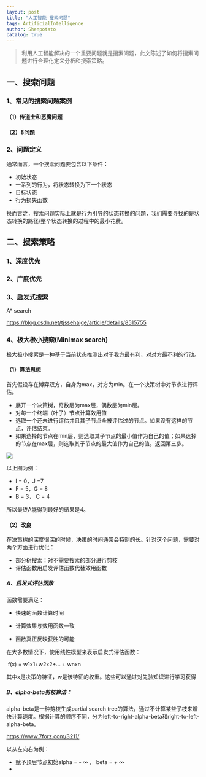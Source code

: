 ```yaml
---
layout: post
title: "人工智能-搜索问题"
tags: ArtificialIntelligence
author: Shenpotato
catalog: true
---
```




> 利用人工智能解决的一个重要问题就是搜索问题，此文陈述了如何将搜索问题进行合理化定义分析和搜索策略。



## 一、搜索问题

### 1、常见的搜索问题案例

#### （1）传道士和恶魔问题

#### （2）8问题



### 2、问题定义

通常而言，一个搜索问题要包含以下条件：

- 初始状态
- 一系列的行为，将状态转换为下一个状态
- 目标状态
- 行为损失函数

换而言之，搜索问题实际上就是行为引导的状态转换的问题，我们需要寻找的是状态转换的路径/整个状态转换的过程中的最小花费。



## 二、搜索策略

### 1、深度优先

### 2、广度优先

### 3、启发式搜索

A* search

https://blog.csdn.net/tjssehaige/article/details/8515755

### 4、极大极小搜索(Minimax search)

极大极小搜索是一种基于当前状态推测出对于我方最有利，对对方最不利的行动。

#### （1）算法思想

首先假设存在博弈双方，自身为max，对方为min。在一个决策树中对节点进行评估。

- 展开一个决策树，奇数层为max层，偶数层为min层。
- 对每一个终端（叶子）节点计算效用值
- 选取一个还未进行评估并且其子节点全被评估过的节点。如果没有这样的节点，评估结束。
- 如果选择的节点在min层，则选取其子节点的最小值作为自己的值；如果选择的节点在max层，则选取其子节点的最大值作为自己的值。返回第三步。

![](https://tva1.sinaimg.cn/large/006y8mN6gy1g8f8mbor0oj318k0u0ta4.jpg)

以上图为例：

- I = 0，J =7 
- F = 5，G = 8
- B = 3， C = 4

所以最终A能得到最好的结果是4。

#### （2）改良

在决策树的深度很深的时候，决策的时间通常会特别的长。针对这个问题，需要对两个方面进行优化：

- 部分树搜索：对不需要搜索的部分进行剪枝
- 评估函数用启发评估函数代替效用函数

##### A、启发式评估函数

函数需要满足：

- 快速的函数计算时间

- 计算效果与效用函数一致

- 函数真正反映获胜的可能

  

在大多数情况下，使用线性模型来表示启发式评估函数：

​    														         f(x) = w1x1+w2x2+... + wnxn

其中x是决策的特征，w是该特征的权重。这些可以通过对先验知识进行学习获得

##### B、alpha-beta剪枝算法：

alpha-beta是一种剪枝生成partial search tree的算法，通过不计算某些子枝来增快计算速度。根据计算的顺序不同，分为left-to-right-alpha-beta和right-to-left-alpha-beta。

https://www.7forz.com/3211/

以从左向右为例：

- 赋予顶层节点初始alpha =  - ∞ ， beta = + ∞   
- 

